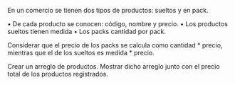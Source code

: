 En un comercio se tienen dos tipos de productos: sueltos y en
pack.

• De cada producto se conocen: código, nombre y precio.
• Los productos sueltos tienen medida
• Los packs cantidad por pack.

Considerar que el precio de los packs se calcula como cantidad * precio,
mientras que el de los sueltos es medida * precio.

Crear un arreglo de productos. Mostrar dicho arreglo junto con el precio total
de los productos registrados.
